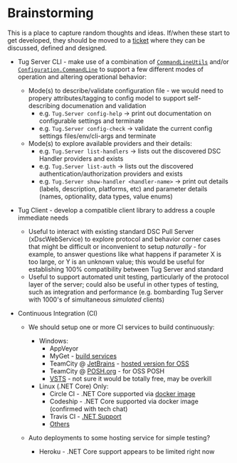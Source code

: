 # Brainstorming

This is a place to capture random thoughts and ideas.  If/when these start to get developed,
they should be moved to a [ticket](https://github.com/PowerShellOrg/tug/issues) where they
can be discussed, defined and designed.

* Tug Server CLI - make use of a combination of
  [`CommandLineUtils`](https://www.nuget.org/packages/Microsoft.Extensions.CommandLineUtils/)
  and/or [`Configuration.CommandLine`](https://www.nuget.org/packages/Microsoft.Extensions.Configuration.CommandLine/)
  to support a few different modes of operation and altering operational behavior:
  * Mode(s) to describe/validate configuration file - we would need to propery attributes/tagging
    to config model to support self-describing documenation and validation
    * e.g. `Tug.Server config-help` -> print out documentation on configurable settings and
      terminate
    * e.g. `Tug.Server config-check` -> validate the current config settings files/env/cli-args and
      terminate
  * Mode(s) to explore available providers and their details:
    * e.g. `Tug.Server list-handlers` -> lists out the discovered DSC Handler providers and exists
    * e.g. `Tug.Server list-auth` -> lists out the discovered authentication/authorization
    providers and exists
    * e.g. `Tug.Server show-handler <handler-name>` -> print out details (labels, description,
      platforms, etc) and parameter details (names, optionality, data types, value enums)

* Tug Client - develop a compatible client library to address a couple immediate needs
  * Useful to interact with existing standard DSC Pull Server (xDscWebService) to explore protocol
    and behavior corner cases that might be difficult or inconvenient to setup *naturally* - for
    example, to answer questions like what happens if parameter X is too large, or Y is an unknown
    value; this would be useful for establishing 100% compatibility between Tug Server and standard
  * Useful to support automated unit testing, particularly of the protocol layer of the server;
    could also be useful in other types of testing, such as integration and performance (e.g.
    bombarding Tug Server with 1000's of simultaneous *simulated* clients)

* Continuous Integration (CI)
  * We should setup one or more CI services to build continuously:
    * Windows:
      * AppVeyor
      * MyGet - [build services](http://docs.myget.org/docs/reference/build-services)
      * TeamCity @ [JetBrains](https://teamcity.jetbrains.com/) - [hosted version for OSS](https://blog.jetbrains.com/teamcity/2016/10/hosted-teamcity-for-open-source-a-new-home/)
      * TeamCity @ [POSH.org](https://powershell.org/build-server/) - for OSS POSH
      * [VSTS](https://www.visualstudio.com/team-services/continuous-integration/) - not sure it would be totally free, may be overkill
    * Linux (.NET Core) Only:
      * Circle CI - .NET Core supported via [docker image](https://discuss.circleci.com/t/net-projects/307/6)
      * Codeship - .NET Core supported via docker image (confirmed with tech chat)  
      * Travis CI - [.NET Support](https://docs.travis-ci.com/user/languages/csharp/)
      * [Others](https://github.com/ligurio/Continuous-Integration-services/blob/master/continuous-integration-services-list.md)
  
  * Auto deployments to some hosting service for simple testing?
    * Heroku - .NET Core support appears to be limited right now
